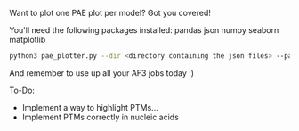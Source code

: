 Want to plot one PAE plot per model? Got you covered!

You'll need the following packages installed: pandas json numpy seaborn matplotlib
 

```bash
python3 pae_plotter.py --dir <directory containing the json files> --palette <optional, any matplotlib palette name, viridis is default>
```

And remember to use up all your AF3 jobs today :) 


To-Do:

- Implement a way to highlight PTMs...
- Implement PTMs correctly in nucleic acids
